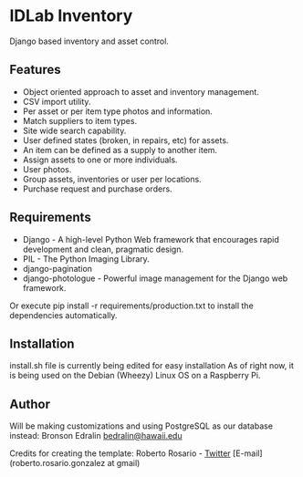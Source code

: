 IDLab Inventory
=============

Django based inventory and asset control.

Features
---

* Object oriented approach to asset and inventory management.
* CSV import utility.
* Per asset or per item type photos and information.
* Match suppliers to item types.
* Site wide search capability.
* User defined states (broken, in repairs, etc) for assets.
* An item can be defined as a supply to another item.
* Assign assets to one or more individuals.
* User photos.
* Group assets, inventories or user per locations.
* Purchase request and purchase orders.


Requirements
---

* Django - A high-level Python Web framework that encourages rapid development and clean, pragmatic design.
* PIL - The Python Imaging Library.
* django-pagination
* django-photologue - Powerful image management for the Django web framework.

Or execute pip install -r requirements/production.txt to install the dependencies automatically.


Installation
---

install.sh file is currently being edited for easy installation
As of right now, it is being used on the Debian (Wheezy) Linux OS on a Raspberry Pi.


Author
------

Will be making customizations and using PostgreSQL as our database instead:
Bronson Edralin <bedralin@hawaii.edu>

Credits for creating the template:
Roberto Rosario - [Twitter](http://twitter.com/#siloraptor) [E-mail](roberto.rosario.gonzalez at gmail)



